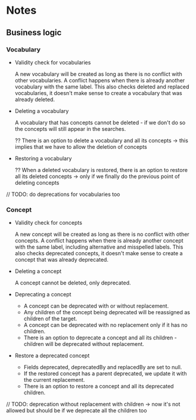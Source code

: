 # Notes

## Business logic

### Vocabulary
- Validity check for vocabularies 

  A new vocabulary will be created as long as there is no conflict with other vocabularies.
  A conflict happens when there is already another vocabulary with the same label.
  This also checks deleted and replaced vocabularies, it doesn't make sense to create a vocabulary that was already deleted.

- Deleting a vocabulary
  
  A vocabulary that has concepts cannot be deleted - if we don't do so the concepts will still appear in the searches.
  
  
  ?? There is an option to delete a vocabulary and all its concepts -> this implies that we have to allow the deletion of concepts
  
- Restoring a vocabulary

  ?? When a deleted vocabulary is restored, there is an option to restore all its deleted concepts -> only if we finally do the previous point of deleting concepts

// TODO: do deprecations for vocabularies too

### Concept  
- Validity check for concepts 

  A new concept will be created as long as there is no conflict with other concepts.
  A conflict happens when there is already another concept with the same label, including alternative and misspelled labels.
  This also checks deprecated concepts, it doesn't make sense to create a concept that was already deprecated.
  
- Deleting a concept

  A concept cannot be deleted, only deprecated.
  
- Deprecating a concept
  - A concept can be deprecated with or without replacement.
  - Any children of the concept being deprecated will be reassigned as children of the target.
  - A concept can be deprecated with no replacement only if it has no children.
  - There is an option to deprecate a concept and all its children - children will be deprecated without replacement.
    
- Restore a deprecated concept
  - Fields deprecated, deprecatedBy and replacedBy are set to null.    
  - If the restored concept has a parent deprecated, we update it with the current replacement.
  - There is an option to restore a concept and all its deprecated children.

// TODO: deprecation without replacement with children -> now it's not allowed but should be if we deprecate all the children too